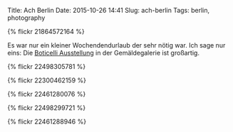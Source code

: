 Title: Ach Berlin
Date: 2015-10-26 14:41
Slug: ach-berlin
Tags: berlin, photography

{% flickr 21864572164 %}

Es war nur ein kleiner Wochendendurlaub der sehr nötig war. Ich sage nur eins: Die [Boticelli Ausstellung](http://www.botticelli-renaissance.de/) in der Gemäldegalerie ist großartig.

{% flickr 22498305781 %}

{% flickr 22300462159 %}

{% flickr 22461280076 %}

{% flickr 22498299721 %}

{% flickr 22461288946 %}
